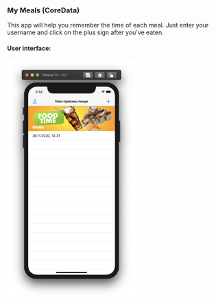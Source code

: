 ### My Meals (CoreData)

This app will help you remember the time of each meal. Just enter your username and click on the plus sign after you've eaten.

#### User interface:

<img src="https://github.com/nikolaevnikita/MyMeals/blob/master/MyMeals_screen.png" width="300">
